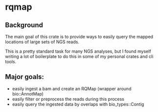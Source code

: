 # rqmap

## Background

The main goal of this crate is to provide ways to easily query the mapped
locations of large sets of NGS reads.

This is a pretty standard task for many NGS analyses, but
I found myself writing a lot of boilerplate to do this in some of my personal
crates and cli tools.

## Major goals:

* easily ingest a bam and create an RQMap (wrapper around bio::AnnotMap)
* easily filter or preprocess the reads during this process
* easily query the ingested data by overlaps with bio_types::Contig
